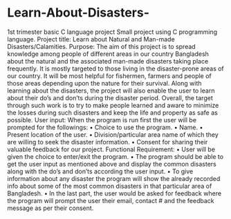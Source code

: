 # Learn-About-Disasters-
1st trimester basic C language project
Small project using C programming language. 
Project title: Learn about Natural and Man-made Disasters/Calamities. 
Purpose: The aim of this project is to spread knowledge among people of different areas in our country Bangladesh about the natural and the associated man-made disasters taking place frequently. It is mostly targeted to those living in the disaster-prone areas of our country. It will be most helpful for fishermen, farmers and people of those areas depending upon the nature for their survival. Along with learning about the disasters, the project will also enable the user to learn about their do’s and don’ts during the disaster period. Overall, the target through such work is to try to make people learned and aware to minimize the losses during such disasters and keep the life and property as safe as possible. 
User input: When the program is run first the user will be prompted for the followings:
•	Choice to use the program. 
•	Name.
•	Present location of the user. 
•	Division/particular area name of which they are willing to seek the disaster information. 
•	Consent for sharing their valuable feedback for our project. 
Functional Requirement: 
•	User will be given the choice to enter/exit the program. 
•	The program should be able to get the user input as mentioned above and display the common disasters along with the do’s and don’ts according the user input. 
•	To give information about any disaster the program will show the already recorded info about some of the most common disasters in that particular area of Bangladesh. 
•	In the last part, the user would be asked for feedback where the program will prompt the user their email, contact # and the feedback message as per their consent. 

